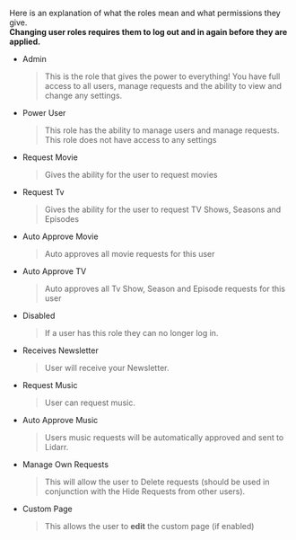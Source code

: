 Here is an explanation of what the roles mean and what permissions they give.  
**Changing user roles requires them to log out and in again before they are applied.** 

* Admin
    > This is the role that gives the power to everything! You have full access to all users, manage requests and the ability to view and change any settings.
* Power User
    > This role has the ability to manage users and manage requests. This role does not have access to any settings
* Request Movie
    > Gives the ability for the user to request movies
* Request Tv
    > Gives the ability for the user to request TV Shows, Seasons and Episodes
* Auto Approve Movie
    > Auto approves all movie requests for this user
* Auto Approve TV
    > Auto approves all Tv Show, Season and Episode requests for this user
* Disabled
    > If a user has this role they can no longer log in.
* Receives Newsletter
    > User will receive your Newsletter.
* Request Music
    > User can request music.
* Auto Approve Music
    > Users music requests will be automatically approved and sent to Lidarr.
* Manage Own Requests
    > This will allow the user to Delete requests (should be used in conjunction with the Hide Requests from other users).
* Custom Page
    > This allows the user to **edit** the custom page (if enabled)